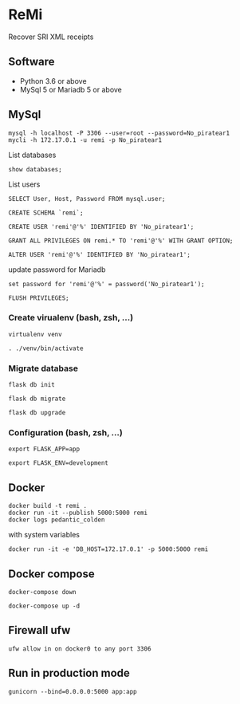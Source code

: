 # ReMi
Recover SRI XML receipts

## Software
* Python 3.6 or above
* MySql 5 or Mariadb 5 or above

## MySql
```
mysql -h localhost -P 3306 --user=root --password=No_piratear1
mycli -h 172.17.0.1 -u remi -p No_piratear1
```
List databases
```
show databases;
```
List users
```
SELECT User, Host, Password FROM mysql.user;
```
```
CREATE SCHEMA `remi`;

CREATE USER 'remi'@'%' IDENTIFIED BY 'No_piratear1';

GRANT ALL PRIVILEGES ON remi.* TO 'remi'@'%' WITH GRANT OPTION;

ALTER USER 'remi'@'%' IDENTIFIED BY 'No_piratear1';
```
update password for Mariadb
```
set password for 'remi'@'%' = password('No_piratear1');
```
```
FLUSH PRIVILEGES;
```
### Create virualenv (bash, zsh, ...)
```
virtualenv venv
```
```
. ./venv/bin/activate
```
### Migrate database
```
flask db init
```
```
flask db migrate
```
```
flask db upgrade
```
### Configuration (bash, zsh, ...)
```
export FLASK_APP=app
```
```
export FLASK_ENV=development
```
## Docker
```
docker build -t remi .
docker run -it --publish 5000:5000 remi
docker logs pedantic_colden
```
with system variables
```
docker run -it -e 'DB_HOST=172.17.0.1' -p 5000:5000 remi
```
## Docker compose
```
docker-compose down
```
```
docker-compose up -d
```
## Firewall ufw 
```
ufw allow in on docker0 to any port 3306
```
## Run in production mode
```
gunicorn --bind=0.0.0.0:5000 app:app
```